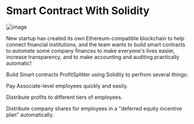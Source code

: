 # Smart Contract With Solidity

![image](https://user-images.githubusercontent.com/81495204/132802005-008b78b6-f2ef-4ca3-8e16-ba7b7d963515.png)

New startup has created its own Ethereum-compatible blockchain to help connect financial institutions, and the team wants to build smart contracts to automate some company finances to make everyone's lives easier, increase transparency, and to make accounting and auditing practically automatic!

Build Smart contracts ProfitSplitter using Solidity to perfrom several things:

Pay Associate-level employees quickly and easily.

Distribute profits to different tiers of employees.

Distribute company shares for employees in a "deferred equity incentive plan" automatically.
